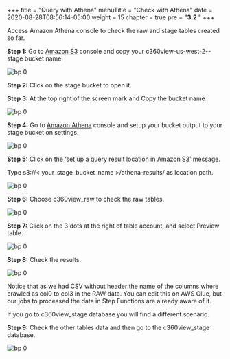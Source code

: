 +++
title = "Query with Athena"
menuTitle = "Check with Athena"
date = 2020-08-28T08:56:14-05:00
weight = 15
chapter = true
pre = "<b>3.2 </b>"
+++

Access Amazon Athena console to check the raw and stage tables created so far.

**Step 1:** Go to [Amazon S3](https://s3.console.aws.amazon.com/s3/home?region=us-west-2) console and copy your c360view-us-west-2-<account id>-stage bucket name.

![bp 0](/images/athena/pic-at00.png)


**Step 2:** Click on the stage bucket to open it.


**Step 3:** At the top right of the screen mark and Copy the bucket name

![bp 0](/images/athena/pic-at01.png)


**Step 4:** Go to [Amazon Athena](https://us-west-2.console.aws.amazon.com/athena/home?region=us-west-2) console and setup your bucket output to your stage bucket on settings.

![bp 0](/images/athena/pic-at02.png)


**Step 5:** Click on the ‘set up a query result location in Amazon S3’ message.

Type s3://< your_stage_bucket_name >/athena-results/ as location path.

![bp 0](/images/athena/pic-at03.png)

**Step 6:** Choose c360view_raw to check the raw tables.

![bp 0](/images/athena/pic-at04.png)

**Step 7:** Click on the 3 dots at the right of table account, and select Preview table.

![bp 0](/images/athena/pic-at05.png)

**Step 8:** Check the results.

![bp 0](/images/athena/pic-at06.png)


Notice that as we had CSV without header the name of the columns where crawled as col0 to col3 in the RAW data.
You can edit this on AWS Glue, but our jobs to processed the data in Step Functions are already aware of it.

If you go to c360view_stage database you will find a different scenario.

**Step 9:** Check the other tables data and then go to the c360view_stage database.

![bp 0](/images/athena/pic-at07.png)
